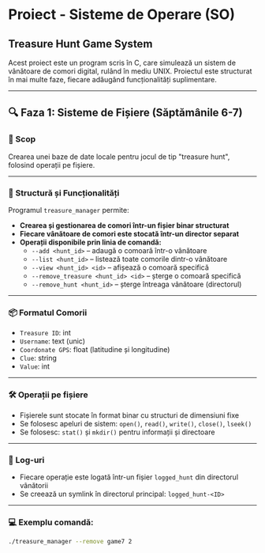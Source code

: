 # Proiect - Sisteme de Operare (SO)

## Treasure Hunt Game System

Acest proiect este un program scris în C, care simulează un sistem de vânătoare de comori digital, rulând în mediu UNIX. Proiectul este structurat în mai multe faze, fiecare adăugând funcționalități suplimentare.

---

## 🔍 Faza 1: Sisteme de Fișiere (Săptămânile 6-7)

### 🎯 Scop
Crearea unei baze de date locale pentru jocul de tip "treasure hunt", folosind operații pe fișiere.

---

### 📁 Structură și Funcționalități

Programul `treasure_manager` permite:

- **Crearea și gestionarea de comori într-un fișier binar structurat**
- **Fiecare vânătoare de comori este stocată într-un director separat**
- **Operații disponibile prin linia de comandă:**
  - `--add <hunt_id>` – adaugă o comoară într-o vânătoare
  - `--list <hunt_id>` – listează toate comorile dintr-o vânătoare
  - `--view <hunt_id> <id>` – afișează o comoară specifică
  - `--remove_treasure <hunt_id> <id>` – șterge o comoară specifică
  - `--remove_hunt <hunt_id>` – șterge întreaga vânătoare (directorul)

---

### 📦 Formatul Comorii
- `Treasure ID`: int
- `Username`: text (unic)
- `Coordonate GPS`: float (latitudine și longitudine)
- `Clue`: string
- `Value`: int

---

### 🛠 Operații pe fișiere
- Fișierele sunt stocate în format binar cu structuri de dimensiuni fixe
- Se folosesc apeluri de sistem: `open()`, `read()`, `write()`, `close()`, `lseek()`
- Se folosesc: `stat()` și `mkdir()` pentru informații și directoare

---

### 📑 Log-uri
- Fiecare operație este logată într-un fișier `logged_hunt` din directorul vânătorii
- Se creează un symlink în directorul principal: `logged_hunt-<ID>`

---

### 💻 Exemplu comandă:
```bash
./treasure_manager --remove game7 2
